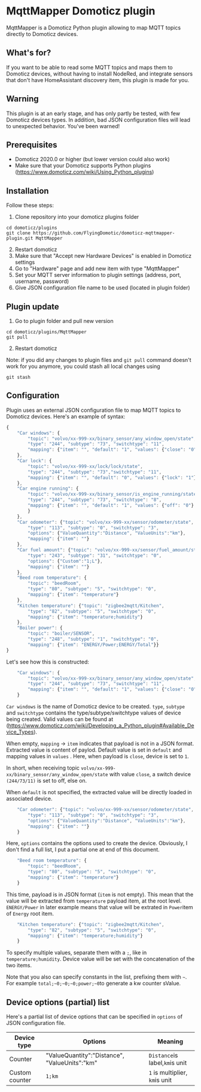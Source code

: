 # MqttMapper Domoticz plugin

MqttMapper is a Domoticz Python plugin allowing to map MQTT topics directly to Domoticz devices.

## What's for?
If you want to be able to read some MQTT topics and maps them to Domoticz devices, without having to install NodeRed, and integrate sensors that don't have HomeAssistant discovery item, this plugin is made for you.

## Warning

This plugin is at an early stage, and has only partly be tested, with few Domoticz devices types. In addition, bad JSON configuration files will lead to unexpected behavior. You've been warned!

## Prerequisites

- Domoticz 2020.0 or higher (but lower version could also work)
- Make sure that your Domoticz supports Python plugins (https://www.domoticz.com/wiki/Using_Python_plugins)

## Installation

Follow these steps:

1. Clone repository into your domoticz plugins folder
```
cd domoticz/plugins
git clone https://github.com/FlyingDomotic/domoticz-mqttmapper-plugin.git MqttMapper
```
2. Restart domoticz
3. Make sure that "Accept new Hardware Devices" is enabled in Domoticz settings
4. Go to "Hardware" page and add new item with type "MqttMapper"
5. Set your MQTT server information to plugin settings (address, port, username, password)
6. Give JSON configuration file name to be used (located in plugin folder)

## Plugin update

1. Go to plugin folder and pull new version
```
cd domoticz/plugins/MqttMapper
git pull
```
2. Restart domoticz

Note: if you did any changes to plugin files and `git pull` command doesn't work for you anymore, you could stash all local changes using
```
git stash
```

## Configuration

Plugin uses an external JSON configuration file to map MQTT topics to Domoticz devices. Here's an example of syntax:

```ts
{
    "Car windows": {
        "topic": "volvo/xx-999-xx/binary_sensor/any_window_open/state",
        "type": "244", "subtype": "73", "switchtype": "11",
        "mapping": {"item": "", "default": "1", "values": {"close": "0"}}
    },
    "Car lock": {
        "topic": "volvo/xx-999-xx/lock/lock/state",
        "type": "244", "subtype": "73","switchtype": "11",
        "mapping": {"item": "", "default": "0", "values": {"lock": "1"}}
    },
    "Car engine running": {
        "topic": "volvo/xx-999-xx/binary_sensor/is_engine_running/state",
        "type": "244", "subtype": "73", "switchtype": "8", 
        "mapping": {"item": "", "default": "1", "values": {"off": "0"}
        }
    },
    "Car odometer": {"topic": "volvo/xx-999-xx/sensor/odometer/state",
        "type": "113", "subtype": "0", "switchtype": "3",
        "options": {"ValueQuantity":"Distance", "ValueUnits":"km"},
        "mapping": {"item": ""}
    },
    "Car fuel amount": {"topic": "volvo/xx-999-xx/sensor/fuel_amount/state",
        "type": "243", "subtype": "31", "switchtype": "0",
        "options": {"Custom":"1;L"},
        "mapping": {"item": ""}
    },
    "Beed room temperature": {
        "topic": "beedRoom",
        "type": "80", "subtype": "5", "switchtype": "0",
        "mapping": {"item": "temperature"}
    },
    "Kitchen temperature": {"topic": "zigbee2mqtt/Kitchen",
        "type": "82", "subtype": "5", "switchtype": "0",
        "mapping": {"item": "temperature;humidity"}
    },
    "Boiler power": {
        "topic": "boiler/SENSOR",
        "type": "248", "subtype": "1", "switchtype": "0",
        "mapping": {"item": "ENERGY/Power;ENERGY/Total"}}
}
```

Let's see how this is constructed:

```ts
    "Car windows": {
        "topic": "volvo/xx-999-xx/binary_sensor/any_window_open/state",
        "type": "244", "subtype": "73", "switchtype": "11",
        "mapping": {"item": "", "default": "1", "values": {"close": "0"}}
    }

```

`Car windows` is the name of Domoticz device to be created. `type`, `subtype` and `switchtype` contains the type/subtype/switchtype values of device being created. Valid values can be found at (https://www.domoticz.com/wiki/Developing_a_Python_plugin#Available_Device_Types).

When empty, `mapping` -> `item` indicates that payload is not in a JSON format. Extracted value is content of paylod. Default value is set in `default` and mapping values in `values` . Here, when payload is `close`, device is set to `1`.

In short, when receiving topic `volvo/xx-999-xx/binary_sensor/any_window_open/state` with value `close`, a switch device `(244/73/11)` is set to off, else on.

When `default` is not specified, the extracted value will be directly loaded in associated device.

```ts
    "Car odometer": {"topic": "volvo/xx-999-xx/sensor/odometer/state",
        "type": "113", "subtype": "0", "switchtype": "3",
        "options": {"ValueQuantity":"Distance", "ValueUnits":"km"},
        "mapping": {"item": ""}
    }
```

Here, `options` contains the options used to create the device. Obviously, I don't find a full list, I put a partial one at end of this document. 

```ts
    "Beed room temperature": {
        "topic": "beedRoom",
        "type": "80", "subtype": "5", "switchtype": "0",
        "mapping": {"item": "temperature"}
    }
```

This time, payload is in JSON format (`item` is not empty). This mean that the value will be extracted from `temperature` payload item, at the root level. `ENERGY/Power` in later example means that value will be extrated in `Power`item of `Energy` root item.

```ts
    "Kitchen temperature": {"topic": "zigbee2mqtt/Kitchen",
        "type": "82", "subtype": "5", "switchtype": "0",
        "mapping": {"item": "temperature;humidity"}
    }
```

To specify multiple values, separate them with a `;`, like in `temperature;humidity`. Device value will be set with the concatenation of the two items.

Note that you also can specify constants in the list, prefixing them with `~`. For example `total;~0;~0;~0;power;~0`to generate a kw counter sValue.

## Device options (partial) list

Here's a partial list of device options that can be specified in `options` of JSON configuration file.

| Device type    | Options                                       | Meaning                        |
|----------------|-----------------------------------------------|--------------------------------|
| Counter        | "ValueQuantity":"Distance", "ValueUnits":"km" | `Distance`is label,`km`is unit |
| Custom counter | `1;km`                                        | `1` is multiplier, `km`is unit |